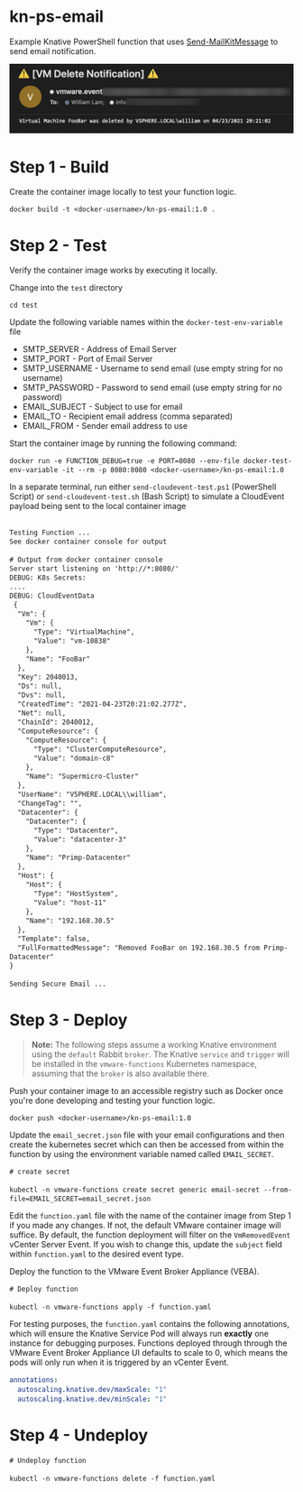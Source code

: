# kn-ps-email
Example Knative PowerShell function that uses [Send-MailKitMessage](https://www.powershellgallery.com/packages/Send-MailKitMessage) to send email notification.

![](screenshots/screenshot-1.png)

# Step 1 - Build

Create the container image locally to test your function logic.

```
docker build -t <docker-username>/kn-ps-email:1.0 .
```

# Step 2 - Test

Verify the container image works by executing it locally.

Change into the `test` directory
```console
cd test
```

Update the following variable names  within the `docker-test-env-variable` file

* SMTP_SERVER - Address of Email Server
* SMTP_PORT - Port of Email Server
* SMTP_USERNAME - Username to send email (use empty string for no username)
* SMTP_PASSWORD - Password to send email (use empty string for no password)
* EMAIL_SUBJECT - Subject to use for email
* EMAIL_TO - Recipient email address (comma separated)
* EMAIL_FROM - Sender email address to use

Start the container image by running the following command:

```console
docker run -e FUNCTION_DEBUG=true -e PORT=8080 --env-file docker-test-env-variable -it --rm -p 8080:8080 <docker-username>/kn-ps-email:1.0
```

In a separate terminal, run either `send-cloudevent-test.ps1` (PowerShell Script) or `send-cloudevent-test.sh` (Bash Script) to simulate a CloudEvent payload being sent to the local container image

```

Testing Function ...
See docker container console for output

# Output from docker container console
Server start listening on 'http://*:8080/'
DEBUG: K8s Secrets:
....
DEBUG: CloudEventData
 {
  "Vm": {
    "Vm": {
      "Type": "VirtualMachine",
      "Value": "vm-10838"
    },
    "Name": "FooBar"
  },
  "Key": 2040013,
  "Ds": null,
  "Dvs": null,
  "CreatedTime": "2021-04-23T20:21:02.277Z",
  "Net": null,
  "ChainId": 2040012,
  "ComputeResource": {
    "ComputeResource": {
      "Type": "ClusterComputeResource",
      "Value": "domain-c8"
    },
    "Name": "Supermicro-Cluster"
  },
  "UserName": "VSPHERE.LOCAL\\william",
  "ChangeTag": "",
  "Datacenter": {
    "Datacenter": {
      "Type": "Datacenter",
      "Value": "datacenter-3"
    },
    "Name": "Primp-Datacenter"
  },
  "Host": {
    "Host": {
      "Type": "HostSystem",
      "Value": "host-11"
    },
    "Name": "192.168.30.5"
  },
  "Template": false,
  "FullFormattedMessage": "Removed FooBar on 192.168.30.5 from Primp-Datacenter"
}

Sending Secure Email ...
```

# Step 3 - Deploy

> **Note:** The following steps assume a working Knative environment using the
`default` Rabbit `broker`. The Knative `service` and `trigger` will be installed in the
`vmware-functions` Kubernetes namespace, assuming that the `broker` is also available there.

Push your container image to an accessible registry such as Docker once you're done developing and testing your function logic.

```console
docker push <docker-username>/kn-ps-email:1.0
```

Update the `email_secret.json` file with your email configurations and then create the kubernetes secret which can then be accessed from within the function by using the environment variable named called `EMAIL_SECRET`.

```console
# create secret

kubectl -n vmware-functions create secret generic email-secret --from-file=EMAIL_SECRET=email_secret.json
```

Edit the `function.yaml` file with the name of the container image from Step 1 if you made any changes. If not, the default VMware container image will suffice. By default, the function deployment will filter on the `VmRemovedEvent` vCenter Server Event. If you wish to change this, update the `subject` field within `function.yaml` to the desired event type.


Deploy the function to the VMware Event Broker Appliance (VEBA).

```console
# Deploy function

kubectl -n vmware-functions apply -f function.yaml
```

For testing purposes, the `function.yaml` contains the following annotations, which will ensure the Knative Service Pod will always run **exactly** one instance for debugging purposes. Functions deployed through through the VMware Event Broker Appliance UI defaults to scale to 0, which means the pods will only run when it is triggered by an vCenter Event.

```yaml
annotations:
  autoscaling.knative.dev/maxScale: "1"
  autoscaling.knative.dev/minScale: "1"
```

# Step 4 - Undeploy

```console
# Undeploy function

kubectl -n vmware-functions delete -f function.yaml
```